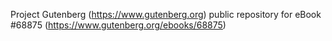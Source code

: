 Project Gutenberg (https://www.gutenberg.org) public repository for eBook #68875 (https://www.gutenberg.org/ebooks/68875)
